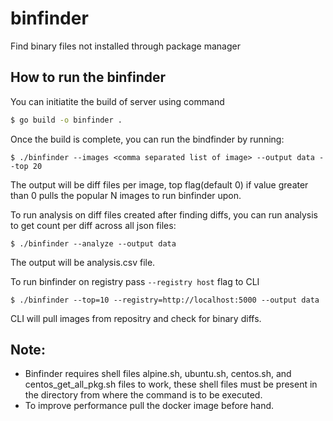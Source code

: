 # binfinder
Find binary files not installed through package manager

## How to run the binfinder
You can initiatite the build of server using command
```bash
$ go build -o binfinder .
```
Once the build is complete, you can run the bindfinder by running:
```
$ ./binfinder --images <comma separated list of image> --output data --top 20
```
The output will be diff files per image, top flag(default 0) if value greater than 0 pulls the popular N images to run binfinder upon.

To run analysis on diff files created after finding diffs, you can run analysis to get count per diff across all json files:
```
$ ./binfinder --analyze --output data
```
The output will be analysis.csv file.

To run binfinder on registry pass `--registry host` flag to CLI
```
$ ./binfinder --top=10 --registry=http://localhost:5000 --output data
```
CLI will pull images from repositry and check for binary diffs.

## Note:
* Binfinder requires shell files alpine.sh, ubuntu.sh, centos.sh, and centos_get_all_pkg.sh files to work, these shell files
must be present in the directory from where the command is to be executed.
* To improve performance pull the docker image before hand.
